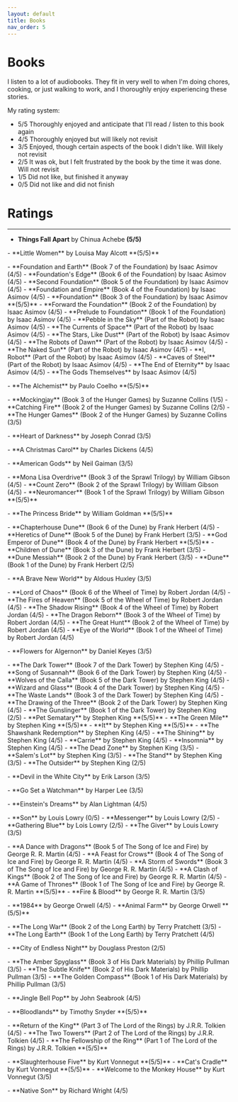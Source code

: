 ```yaml
---
layout: default
title: Books
nav_order: 5
---
```


# Books

I listen to a lot of audiobooks. They fit in very well to when I'm doing chores, cooking, or just walking to work, and I thoroughly enjoy experiencing these stories.

My rating system: 
- 5/5 Thoroughly enjoyed and anticipate that I'll read / listen to this book again
- 4/5 Thoroughly enjoyed but will likely not revisit
- 3/5 Enjoyed, though certain aspects of the book I didn't like. Will likely not revisit
- 2/5 It was ok, but I felt frustrated by the book by the time it was done. Will not revisit
- 1/5 Did not like, but finished it anyway
- 0/5 Did not like and did not finish


# Ratings

----

- **Things Fall Apart**		by Chinua Achebe **(5/5)**
<p></p>
- **Little Women**  		by Louisa May Alcott **(5/5)**
<p></p>
- **Foundation and Earth** 	(Book 7 of the Foundation) by Isaac Asimov (4/5)
- **Foundation's Edge** 	(Book 6 of the Foundation) by Isaac Asimov (4/5)
- **Second Foundation** 	(Book 5 of the Foundation) by Isaac Asimov (4/5)
- **Foundation and Empire** (Book 4 of the Foundation) by Isaac Asimov (4/5)
- **Foundation** 			(Book 3 of the Foundation) by Isaac Asimov **(5/5)**
- **Forward the Foundation** (Book 2 of the Foundation) by Isaac Asimov (4/5)
- **Prelude to Foundation** (Book 1 of the Foundation) by Isaac Asimov (4/5)
- **Pebble in the Sky** 	(Part of the Robot) by Isaac Asimov (4/5)
- **The Currents of Space** (Part of the Robot) by Isaac Asimov (4/5)
- **The Stars, Like Dust** 	(Part of the Robot) by Isaac Asimov (4/5)
- **The Robots of Dawn** 	(Part of the Robot) by Isaac Asimov (4/5)
- **The Naked Sun** 		(Part of the Robot) by Isaac Asimov (4/5)
- **I, Robot** 				(Part of the Robot) by Isaac Asimov (4/5)
- **Caves of Steel** 		(Part of the Robot) by Isaac Asimov (4/5)
- **The End of Eternity** 	by Isaac Asimov (4/5)
- **The Gods Themselves**  	by Isaac Asimov (4/5)
<p></p>
- **The Alchemist**  		by Paulo Coelho **(5/5)**
<p></p>
- **Mockingjay** 			(Book 3 of the Hunger Games) by Suzanne Collins (1/5)
- **Catching Fire** 		(Book 2 of the Hunger Games) by Suzanne Collins (2/5)
- **The Hunger Games**  	(Book 2 of the Hunger Games) by Suzanne Collins (3/5)
<p></p>
- **Heart of Darkness** 	by Joseph Conrad (3/5)
<p></p>
- **A Christmas Carol** 	by Charles Dickens (4/5)
<p></p>
- **American Gods** 		by Neil Gaiman (3/5)
<p></p>
- **Mona Lisa Overdrive** 	(Book 3 of the Sprawl Trilogy) by William Gibson (4/5)
- **Count Zero** 			(Book 2 of the Sprawl Trilogy) by William Gibson (4/5)
- **Neuromancer** 			(Book 1 of the Sprawl Trilogy) by William Gibson **(5/5)**
<p></p>
- **The Princess Bride** 	by William Goldman **(5/5)**
<p></p>
- **Chapterhouse Dune** 	(Book 6 of the Dune) by Frank Herbert (4/5)
- **Heretics of Dune** 		(Book 5 of the Dune) by Frank Herbert (3/5)
- **God Emperor of Dune** 	(Book 4 of the Dune) by Frank Herbert **(5/5)**
- **Children of Dune** 		(Book 3 of the Dune) by Frank Herbert (3/5)
- **Dune Messiah** 			(Book 2 of the Dune) by Frank Herbert (3/5)
- **Dune** 					(Book 1 of the Dune) by Frank Herbert (2/5)
<p></p>
- **A Brave New World** 	by Aldous Huxley (3/5)
<p></p>
- **Lord of Chaos** 		(Book 6 of the Wheel of Time) by Robert Jordan (4/5)
- **The Fires of Heaven** 	(Book 5 of the Wheel of Time) by Robert Jordan (4/5)
- **The Shadow Rising** 	(Book 4 of the Wheel of Time) by Robert Jordan (4/5)
- **The Dragon Reborn** 	(Book 3 of the Wheel of Time) by Robert Jordan (4/5)
- **The Great Hunt** 		(Book 2 of the Wheel of Time) by Robert Jordan (4/5)
- **Eye of the World** 		(Book 1 of the Wheel of Time) by Robert Jordan (4/5)
<p></p>
- **Flowers for Algernon** 	by Daniel Keyes (3/5)
<p></p>
- **The Dark Tower** 		(Book 7 of the Dark Tower) by Stephen King (4/5)
- **Song of Susannah** 		(Book 6 of the Dark Tower) by Stephen King (4/5)
- **Wolves of the Calla** 	(Book 5 of the Dark Tower) by Stephen King (4/5)
- **Wizard and Glass** 		(Book 4 of the Dark Tower) by Stephen King (4/5)
- **The Waste Lands** 		(Book 3 of the Dark Tower) by Stephen King (4/5)
- **The Drawing of the Three** (Book 2 of the Dark Tower) by Stephen King (4/5)
- **The Gunslinger** 		(Book 1 of the Dark Tower) by Stephen King (2/5)
- **Pet Sematary** 			by Stephen King **(5/5)**
- **The Green Mile** 		by Stephen King **(5/5)**
- **It** 					by Stephen King **(5/5)**
- **The Shawshank Redemption** by Stephen King (4/5)
- **The Shining** 			by Stephen King (4/5)
- **Carrie** 				by Stephen King (4/5)
- **Insomnia** 				by Stephen King (4/5)
- **The Dead Zone** 		by Stephen King (3/5)
- **Salem's Lot** 			by Stephen King (3/5)
- **The Stand** 			by Stephen King (3/5)
- **The Outsider** 			by Stephen King (2/5)
<p></p>
- **Devil in the White City** by Erik Larson (3/5)
<p></p>
- **Go Set a Watchman** 	by Harper Lee (3/5)
<p></p>
- **Einstein's Dreams** 	by Alan Lightman (4/5)
<p></p>
- **Son** 					by Louis Lowry (0/5)
- **Messenger** 			by Louis Lowry (2/5)
- **Gathering Blue** 		by Lois Lowry (2/5)
- **The Giver** 			by Louis Lowry (3/5)
<p></p>
- **A Dance with Dragons** 	(Book 5 of The Song of Ice and Fire) by George R. R.  Martin (4/5)
- **A Feast for Crows** 	(Book 4 of The Song of Ice and Fire) by George R. R.  Martin (4/5)
- **A Storm of Swords** 	(Book 3 of The Song of Ice and Fire) by George R. R.  Martin (4/5)
- **A Clash of Kings** 		(Book 2 of The Song of Ice and Fire) by George R. R.  Martin (4/5)
- **A Game of Thrones** 	(Book 1 of The Song of Ice and Fire) by George R. R.  Martin **(5/5)**
- **Fire & Blood** 			by George R. R.  Martin (3/5)
<p></p>
- **1984** 					by George Orwell (4/5)
- **Animal Farm** 			by George Orwell **(5/5)**
<p></p>
- **The Long War** 			(Book 2 of the Long Earth) by Terry Pratchett (3/5)
- **The Long Earth** 		(Book 1 of the Long Earth) by Terry Pratchett (4/5)
<p></p>
- **City of Endless Night** by Douglass Preston (2/5)
<p></p>
- **The Amber Spyglass** 	(Book 3 of His Dark Materials) by Phillip Pullman (3/5)
- **The Subtle Knife** 		(Book 2 of His Dark Materials) by Phillip Pullman (3/5)
- **The Golden Compass** 	(Book 1 of His Dark Materials) by Phillip Pullman (3/5)
<p></p>
- **Jingle Bell Pop** 		by John Seabrook (4/5)
<p></p>
- **Bloodlands** 			by Timothy Snyder **(5/5)**
<p></p>
- **Return of the King** 	(Part 3 of The Lord of the Rings) by J.R.R. Tolkien (4/5)
- **The Two Towers** 		(Part 2 of The Lord of the Rings) by J.R.R. Tolkien (4/5)
- **The Fellowship of the Ring** (Part 1 of The Lord of the Rings) by J.R.R. Tolkien **(5/5)**
<p></p>
- **Slaughterhouse Five** 	by Kurt Vonnegut **(5/5)**
- **Cat's Cradle** 			by Kurt Vonnegut **(5/5)**
- **Welcome to the Monkey House** by Kurt Vonnegut (3/5)
<p></p>
- **Native Son** 			by Richard Wright (4/5)
